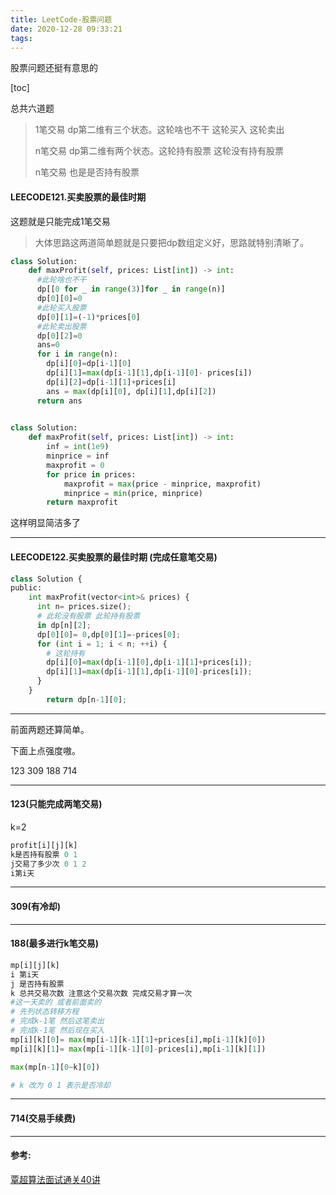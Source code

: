 ```yaml
---
title: LeetCode-股票问题
date: 2020-12-28 09:33:21
tags:
---
```


股票问题还挺有意思的

<!--more--> 

[toc]

总共六道题

> 1笔交易  dp第二维有三个状态。这轮啥也不干 这轮买入 这轮卖出
>
> n笔交易 dp第二维有两个状态。这轮持有股票 这轮没有持有股票
>
> n笔交易 也是是否持有股票
>
> 



#### LEECODE121.买卖股票的最佳时期

这题就是只能完成1笔交易

> 大体思路这两道简单题就是只要把dp数组定义好，思路就特别清晰了。

~~~python
class Solution:
    def maxProfit(self, prices: List[int]) -> int:
      #此轮啥也不干
      dp[[0 for _ in range(3)]for _ in range(n)]
      dp[0][0]=0
      #此轮买入股票
      dp[0][1]=(-1)*prices[0]
      #此轮卖出股票
      dp[0][2]=0
      ans=0
      for i in range(n):
        dp[i][0]=dp[i-1][0]
        dp[i][1]=max(dp[i-1][1],dp[i-1][0]-	prices[i])
        dp[i][2]=dp[i-1][1]+prices[i]
      	ans = max(dp[i][0], dp[i][1],dp[i][2])
      return ans
    
~~~

~~~python
class Solution:
    def maxProfit(self, prices: List[int]) -> int:
        inf = int(1e9)
        minprice = inf
        maxprofit = 0
        for price in prices:
            maxprofit = max(price - minprice, maxprofit)
            minprice = min(price, minprice)
        return maxprofit
~~~

这样明显简洁多了

---

#### LEECODE122.买卖股票的最佳时期 (完成任意笔交易)

~~~python
class Solution {
public:
    int maxProfit(vector<int>& prices) {
      int n= prices.size();
      # 此轮没有股票 此轮持有股票
      in dp[n][2];
      dp[0][0]= 0,dp[0][1]=-prices[0];
      for (int i = 1; i < n; ++i) {
        # 这轮持有
      	dp[i][0]=max(dp[i-1][0],dp[i-1][1]+prices[i]);
        dp[i][1]=max(dp[i-1][1],dp[i-1][0]-prices[i]);
      }
    }
  		return dp[n-1][0];
~~~

---

前面两题还算简单。

下面上点强度嗷。

123 309 188 714

---

#### 123(只能完成两笔交易)

k=2

~~~python
profit[i][j][k]
k是否持有股票 0 1
j交易了多少次 0 1 2
i第i天

~~~

----

#### 309(有冷却)

---

#### 188(最多进行k笔交易)

~~~python
mp[i][j][k]
i 第i天
j 是否持有股票
k 总共交易次数 注意这个交易次数 完成交易才算一次
#这一天卖的 或者前面卖的
# 先列状态转移方程
# 完成k-1笔 然后这笔卖出
# 完成k-1笔 然后现在买入
mp[i][k][0]= max(mp[i-1][k-1][1]+prices[i],mp[i-1][k][0])
mp[i][k][1]= max(mp[i-1][k-1][0]-prices[i],mp[i-1][k][1])

max(mp[n-1][0~k][0])

# k 改为 0 1 表示是否冷却
~~~

---

#### 714(交易手续费)



---

#### 参考:

[覃超算法面试通关40讲](https://time.geekbang.org/course/detail/100019701-72545)

